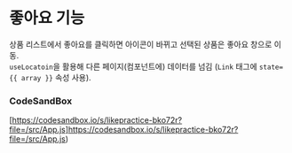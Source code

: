 # 좋아요 기능
상품 리스트에서 좋아요를 클릭하면 아이콘이 바뀌고 선택된 상품은 좋아요 창으로 이동.\
`useLocatoin`을 활용해 다른 페이지(컴포넌트에) 데이터를 넘김 (`Link` 태그에 `state={{ array }}` 속성 사용).


### CodeSandBox
[https://codesandbox.io/s/likepractice-bko72r?file=/src/App.js]https://codesandbox.io/s/likepractice-bko72r?file=/src/App.js)
